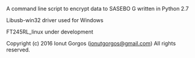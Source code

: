 A command line script to encrypt data to SASEBO G written in Python 2.7

Libusb-win32 driver used for Windows

FT245RL_linux under development

Copyright (c) 2016  Ionut Gorgos (ionutgorgos@gmail.com)
All rights reserved.